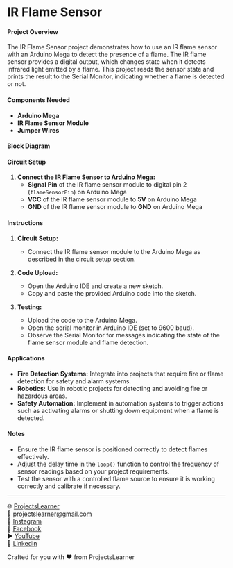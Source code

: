 # IR Flame Sensor

#### Project Overview

The IR Flame Sensor project demonstrates how to use an IR flame sensor with an Arduino Mega to detect the presence of a flame. The IR flame sensor provides a digital output, which changes state when it detects infrared light emitted by a flame. This project reads the sensor state and prints the result to the Serial Monitor, indicating whether a flame is detected or not.

#### Components Needed

- **Arduino Mega**
- **IR Flame Sensor Module**
- **Jumper Wires**

#### Block Diagram


#### Circuit Setup

1. **Connect the IR Flame Sensor to Arduino Mega:**
   - **Signal Pin** of the IR flame sensor module to digital pin 2 (`flameSensorPin`) on Arduino Mega
   - **VCC** of the IR flame sensor module to **5V** on Arduino Mega
   - **GND** of the IR flame sensor module to **GND** on Arduino Mega

#### Instructions

1. **Circuit Setup:**
   - Connect the IR flame sensor module to the Arduino Mega as described in the circuit setup section.

2. **Code Upload:**
   - Open the Arduino IDE and create a new sketch.
   - Copy and paste the provided Arduino code into the sketch.

3. **Testing:**
   - Upload the code to the Arduino Mega.
   - Open the serial monitor in Arduino IDE (set to 9600 baud).
   - Observe the Serial Monitor for messages indicating the state of the flame sensor module and flame detection.

#### Applications

- **Fire Detection Systems:** Integrate into projects that require fire or flame detection for safety and alarm systems.
- **Robotics:** Use in robotic projects for detecting and avoiding fire or hazardous areas.
- **Safety Automation:** Implement in automation systems to trigger actions such as activating alarms or shutting down equipment when a flame is detected.

#### Notes

- Ensure the IR flame sensor is positioned correctly to detect flames effectively.
- Adjust the delay time in the `loop()` function to control the frequency of sensor readings based on your project requirements.
- Test the sensor with a controlled flame source to ensure it is working correctly and calibrate if necessary.

---

🌐 [ProjectsLearner](https://projectslearner.com/learn/arduino-mega-ir-flame-sensor)  
📧 [projectslearner@gmail.com](mailto:projectslearner@gmail.com)  
📸 [Instagram](https://www.instagram.com/projectslearner/)  
📘 [Facebook](https://www.facebook.com/projectslearner)  
▶️ [YouTube](https://www.youtube.com/@ProjectsLearner)  
📘 [LinkedIn](https://www.linkedin.com/in/projectslearner)  

Crafted for you with ❤️ from ProjectsLearner